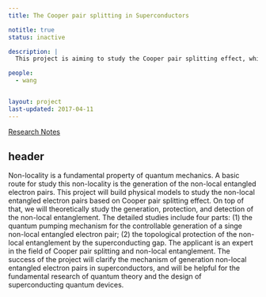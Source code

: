 ```yaml
---
title: The Cooper pair splitting in Superconductors

notitle: true
status: inactive

description: |
  This project is aiming to study the Cooper pair splitting effect, which exists for mesoscopic superconducting hybrid systems.

people:
  - wang


layout: project
last-updated: 2017-04-11
---
```


[Research Notes](https://physicswangzhi.github.io/CPS)

## header
Non-locality is a fundamental property of quantum mechanics. A basic route for
study this non-locality is the generation of the non-local entangled electron
pairs. This project will build physical models to study the non-local entangled
electron pairs based on Cooper pair splitting effect. On top of that, we will
theoretically study the generation, protection, and detection of the non-local
entanglement. The detailed studies include four parts: (1) the quantum pumping
mechanism for the controllable generation of a singe non-local entangled electron
pair; (2) the topological protection of the non-local entanglement by the
superconducting gap. The applicant is an expert in the field of Cooper pair
splitting and non-local entanglement. The success of the project will clarify the
mechanism of generation non-local entangled electron pairs in superconductors, and
will be helpful for the fundamental research of quantum theory and the design of
superconducting quantum devices.
